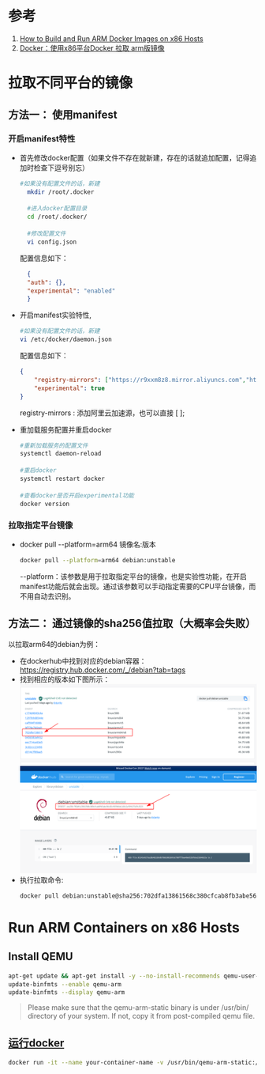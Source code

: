 # 参考
1. [How to Build and Run ARM Docker Images on x86 Hosts](https://matchboxdorry.gitbooks.io/matchboxblog/content/blogs/build_and_run_arm_images.html)
2. [Docker：使用x86平台Docker 拉取 arm版镜像](https://www.cnblogs.com/nhdlb/p/15233410.html)

# 拉取不同平台的镜像
## 方法一： 使用manifest
### 开启manifest特性
- 首先修改docker配置（如果文件不存在就新建，存在的话就追加配置，记得追加时检查下逗号别忘）
  ```sh
  #如果没有配置文件的话，新建
    mkdir /root/.docker

    #进入docker配置目录
    cd /root/.docker/

    #修改配置文件
    vi config.json
  ```
  配置信息如下：
  ```json
    {
    "auth": {},
    "experimental": "enabled"   
    }
  ```
- 开启manifest实验特性,
    ```sh
    #如果没有配置文件的话，新建
    vi /etc/docker/daemon.json
    ```
    配置信息如下：

    ```json
    {
        "registry-mirrors": ["https://r9xxm8z8.mirror.aliyuncs.com","https://registry.docker-cn.com"],
        "experimental": true  
    }
    ```
    registry-mirrors : 添加阿里云加速源，也可以直接 [ ];

 - 重加载服务配置并重启docker
    ```sh
    #重新加载服务的配置文件
    systemctl daemon-reload

    #重启docker
    systemctl restart docker

    #查看docker是否开启experimental功能
    docker version 
    ```
### 拉取指定平台镜像
 - docker pull --platform=arm64 镜像名:版本
    ```sh
    docker pull --platform=arm64 debian:unstable
    ```
    --platform：该参数是用于拉取指定平台的镜像，也是实验性功能，在开启manifest功能后就会出现。通过该参数可以手动指定需要的CPU平台镜像，而不用自动去识别。


## 方法二： 通过镜像的sha256值拉取（大概率会失败）
以拉取arm64的debian为例：
- 在dockerhub中找到对应的debian容器：https://registry.hub.docker.com/_/debian?tab=tags
- 找到相应的版本如下图所示：![debian-arm64](./../picture/blog/debian-arm64.png)
  ![debian-arm64hash](../picture/blog/debian-arm64hash.png)
- 执行拉取命令:
  ```sh
  docker pull debian:unstable@sha256:702dfa13861568c380cfcab8fb3abe56c82cf69966dc143e2af5f617167c5223
  ```

# Run ARM Containers on x86 Hosts
##  Install QEMU
```sh
apt-get update && apt-get install -y --no-install-recommends qemu-user-static binfmt-support
update-binfmts --enable qemu-arm
update-binfmts --display qemu-arm 
```
> Please make sure that the qemu-arm-static binary is under /usr/bin/ directory of your system. If not, copy it from post-compiled qemu file.


## [运行docker](../docker.md)
```sh
docker run -it --name your-container-name -v /usr/bin/qemu-arm-static:/usr/bin/qemu-arm-static your-arm-image 
```

